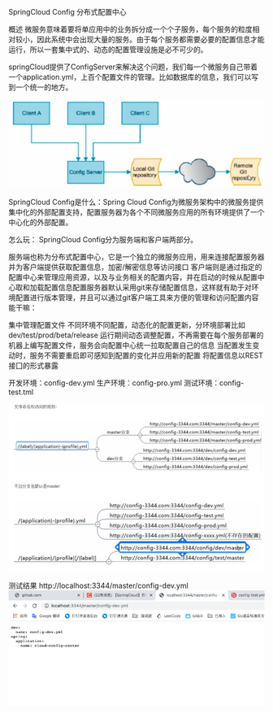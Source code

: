 
SpringCloud Config 分布式配置中心

概述
微服务意味着要将单应用中的业务拆分成一个个子服务，每个服务的粒度相对较小，因此系统中会出现大量的服务。由于每个服务都需要必要的配置信息才能运行，所以一套集中式的、动态的配置管理设施是必不可少的。

springCloud提供了ConfigServer来解决这个问题，我们每一个微服务自己带着一个application.yml，上百个配置文件的管理。比如数据库的信息，我们可以写到一个统一的地方。


![img.png](img.png)

SpringCloud Config是什么：Spring Cloud Config为微服务架构中的微服务提供集中化的外部配置支持，配置服务器为各个不同微服务应用的所有环境提供了一个中心化的外部配置。

怎么玩：
SpringCloud Config分为服务端和客户端两部分。

服务端也称为分布式配置中心，它是一个独立的微服务应用，用来连接配置服务器并为客户端提供获取配置信息，加密/解密信息等访问接口
客户端则是通过指定的配置中心来管理应用资源，以及与业务相关的配置内容，并在启动的时候从配置中心取和加载配置信息配置服务器默认采用git来存储配置信息，这样就有助于对环境配置进行版本管理，并且可以通过git客户端工具来方便的管理和访问配置内容
能干嘛：

集中管理配置文件
不同环境不同配置，动态化的配置更新，分环境部署比如dev/test/prod/beta/release
运行期间动态调整配置，不再需要在每个服务部署的机器上编写配置文件，服务会向配置中心统一拉取配置自己的信息
当配置发生变动时，服务不需要重启即可感知到配置的变化并应用新的配置
将配置信息以REST接囗的形式暴露


开发环境：config-dev.yml
生产环境：config-pro.yml
测试环境：config-test.tml

![img_2.png](img_2.png)

测试结果
http://localhost:3344/master/config-dev.yml
![img_1.png](img_1.png)